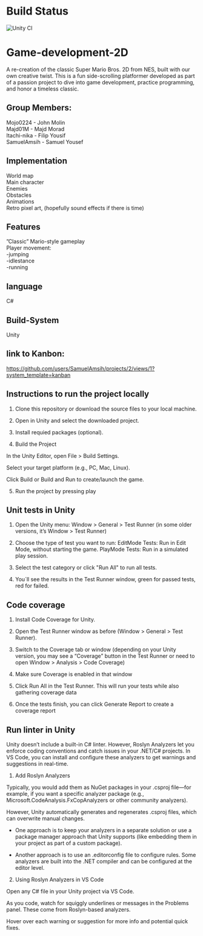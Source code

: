 # Build Status
![Unity CI](https://github.com/SamuelAmsih/Naruto-2D/actions/workflows/Build.yml/badge.svg)

# Game-development-2D

A re-creation of the classic Super Mario Bros. 2D from NES, built with our own creative twist. This is a fun side-scrolling platformer developed as part of a passion project to dive into game development, practice programming, and honor a timeless classic.


## Group Members:
Mojo0224    - John Molin <br>
Majd01M     - Majd Morad <br>
Itachi-nika - Filip Yousif <br>
SamuelAmsih - Samuel Yousef <br>
 

## Implementation

World map <br>
Main character <br>
Enemies <br>
Obstacles <br>
Animations <br>
Retro pixel art, (hopefully sound effects if there is time)


## Features

”Classic” Mario-style gameplay<br>
Player movement: <br>
-jumping <br>
-idlestance <br>
-running<br>


## language

C#

## Build-System
 
Unity


## link to Kanbon:

https://github.com/users/SamuelAmsih/projects/2/views/1?system_template=kanban <br>


## Instructions to run the project locally


 1. Clone this repository or download the source files to your local machine. <br>

 2. Open in Unity and select the downloaded project. <br>

 3. Install requied packages (optional). <br>

 4. Build the Project <br>

   In the Unity Editor, open File > Build Settings. <br>

   Select your target platform (e.g., PC, Mac, Linux). <br>

   Click Build or Build and Run to create/launch the game. <br>

5. Run the project by pressing play <br>

## Unit tests in Unity

1. Open the Unity menu: Window > General > Test Runner (in some older versions, it’s Window > Test Runner) <br>

2. Choose the type of test you want to run:
EditMode Tests: Run in Edit Mode, without starting the game.
PlayMode Tests: Run in a simulated play session. <br>

3. Select the test category or click "Run All" to run all tests. <br>

4. You´ll see the results in the Test Runner window, green for passed tests, red for failed. <br>

## Code coverage 

1. Install Code Coverage for Unity. <br>

2. Open the Test Runner window as before (Window > General > Test Runner).<br>

3. Switch to the Coverage tab or window (depending on your Unity version, you may see a “Coverage” button in the Test Runner or need to open Window > Analysis > Code Coverage)

4. Make sure Coverage is enabled in that window <br>

5. Click Run All in the Test Runner. This will run your tests while also gathering coverage data <br>

6. Once the tests finish, you can click Generate Report to create a coverage report <br>

## Run linter in Unity

Unity doesn’t include a built-in C# linter. However, Roslyn Analyzers let you enforce coding conventions and catch issues in your .NET/C# projects. In VS Code, you can install and configure these analyzers to get warnings and suggestions in real-time.

1. Add Roslyn Analyzers <br>
  
Typically, you would add them as NuGet packages in your .csproj file—for example, if you want a specific analyzer package (e.g., Microsoft.CodeAnalysis.FxCopAnalyzers or other community analyzers). <br>

However, Unity automatically generates and regenerates .csproj files, which can overwrite manual changes. <br>

- One approach is to keep your analyzers in a separate solution or use a package manager approach that Unity supports (like embedding them in your project as part of a custom package). <br>

- Another approach is to use an .editorconfig file to configure rules. Some analyzers are built into the .NET compiler and can be configured at the editor level.
  
2. Using Roslyn Analyzers in VS Code <br>

Open any C# file in your Unity project via VS Code. <br>

As you code, watch for squiggly underlines or messages in the Problems panel. These come from Roslyn-based analyzers. <br>

Hover over each warning or suggestion for more info and potential quick fixes. <br>
